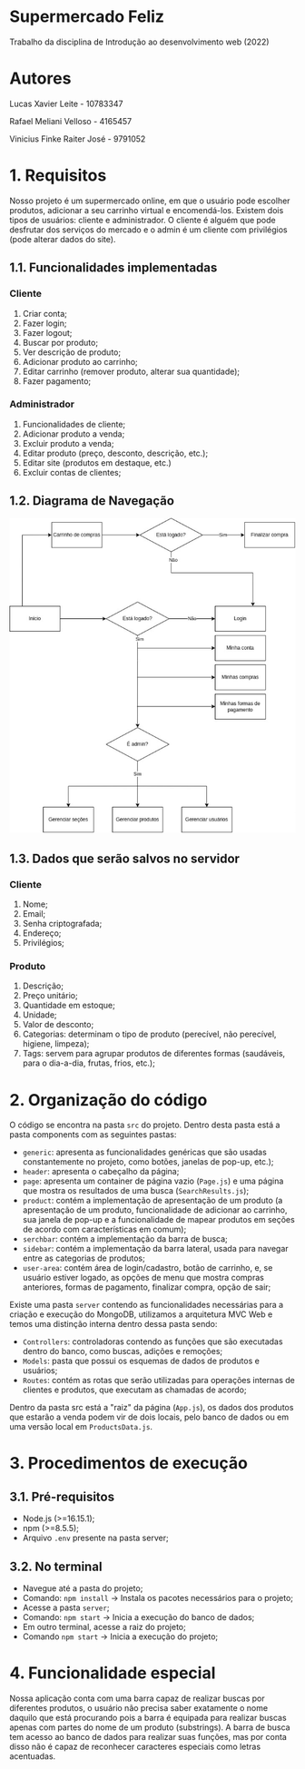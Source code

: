 # Supermercado Feliz
Trabalho da disciplina de Introdução ao desenvolvimento web (2022)

# Autores
Lucas Xavier Leite - 10783347

Rafael Meliani Velloso - 4165457

Vinicius Finke Raiter José - 9791052

# 1. Requisitos
 Nosso projeto é um supermercado online, em que o usuário pode escolher produtos, adicionar a seu carrinho virtual e encomendá-los.
 Existem dois tipos de usuários: cliente e administrador. O cliente é alguém que pode desfrutar dos serviços do mercado e o admin é um cliente com privilégios (pode alterar dados do site).

## 1.1. Funcionalidades implementadas
### Cliente
1. Criar conta;
2. Fazer login;
3. Fazer logout;
4. Buscar por produto;
5. Ver descrição de produto;
6. Adicionar produto ao carrinho;
7. Editar carrinho (remover produto, alterar sua quantidade);
8. Fazer pagamento;

### Administrador
1. Funcionalidades de cliente;
2. Adicionar produto a venda;
3. Excluir produto a venda;
4. Editar produto (preço, desconto, descrição, etc.);
5. Editar site (produtos em destaque, etc.)
6. Excluir contas de clientes;

## 1.2. Diagrama de Navegação
![Diagrama](mockup/diagrama/diagrama.jpg "Diagrama de navegação")

## 1.3. Dados que serão salvos no servidor
### Cliente
1. Nome;
2. Email;
3. Senha criptografada;
4. Endereço;
5. Privilégios;

### Produto
1. Descrição;
2. Preço unitário;
3. Quantidade em estoque;
4. Unidade;
5. Valor de desconto;
6. Categorias: determinam o tipo de produto (perecível, não perecível, higiene, limpeza);
7. Tags: servem para agrupar produtos de diferentes formas (saudáveis, para o dia-a-dia, frutas, frios, etc.);

# 2. Organização do código
O código se encontra na pasta `src` do projeto. Dentro desta pasta está a pasta components com as seguintes pastas:
  - `generic`: apresenta as funcionalidades genéricas que são usadas constantemente no projeto, como botões, janelas de pop-up, etc.);
  - `header`: apresenta o cabeçalho da página;
  - `page`: apresenta um container de página vazio (`Page.js`) e uma página que mostra os resultados de uma busca (`SearchResults.js`);
  - `product`: contém a implementação de apresentação de um produto (a apresentação de um produto, funcionalidade de adicionar ao carrinho, sua janela de pop-up e a funcionalidade de mapear produtos em seções de acordo com características em comum);
  - `serchbar`: contém a implementação da barra de busca;
  - `sidebar`: contém a implementação da barra lateral, usada para navegar entre as categorias de produtos;
  - `user-area`: contém área de login/cadastro, botão de carrinho, e, se usuário estiver logado, as opções de menu que mostra compras anteriores, formas de pagamento, finalizar compra, opção de sair; 

Existe uma pasta `server` contendo as funcionalidades necessárias para a criação e execução do MongoDB, utilizamos a arquitetura MVC Web e temos uma distinção interna dentro dessa pasta sendo:
  - `Controllers`: controladoras contendo as funções que são executadas dentro do banco, como buscas, adições e remoções;
  - `Models`: pasta que possui os esquemas de dados de produtos e usuários;
  - `Routes`: contém as rotas que serão utilizadas para operações internas de clientes e produtos, que executam as chamadas de acordo;

Dentro da pasta src está a "raiz" da página (`App.js`), os dados dos produtos que estarão a venda podem vir de dois locais, pelo banco de dados ou em uma versão local em `ProductsData.js`.

# 3. Procedimentos de execução
## 3.1. Pré-requisitos
  - Node.js (>=16.15.1);
  - npm (>=8.5.5);
  - Arquivo `.env` presente na pasta server;

## 3.2. No terminal
- Navegue até a pasta do projeto;
- Comando: `npm install` -> Instala os pacotes necessários para o projeto;
- Acesse a pasta `server`;
- Comando: `npm start` -> Inicia a execução do banco de dados;
- Em outro terminal, acesse a raiz do projeto;
- Comando `npm start` -> Inicia a execução do projeto;

# 4. Funcionalidade especial
Nossa aplicação conta com uma barra capaz de realizar buscas por diferentes produtos, o usuário não precisa saber exatamente o nome daquilo que está procurando pois a barra é equipada para realizar buscas apenas com partes do nome de um produto (substrings). A barra de busca tem acesso ao banco de dados para realizar suas funções, mas por conta disso não é capaz de reconhecer caracteres especiais como letras acentuadas.
